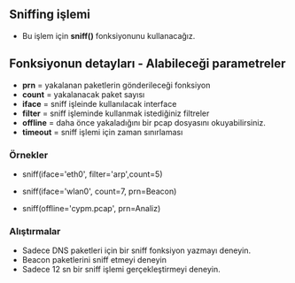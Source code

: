 ## Sniffing işlemi 

* Bu işlem için <b>sniff()</b> fonksiyonunu kullanacağız.

## Fonksiyonun detayları - Alabileceği parametreler

* <b>prn</b>     = yakalanan paketlerin gönderileceği fonksiyon
* <b>count</b>   = yakalanacak paket sayısı
* <b>iface</b>   = sniff işleinde kullanılacak interface
* <b>filter</b>  = sniff işleminde kullanmak istediğiniz filtreler
* <b>offline</b> = daha önce yakaladığını bir pcap dosyasını okuyabilirsiniz.
* <b>timeout</b> = sniff işlemi için zaman sınırlaması

### Örnekler
+ sniff(iface='eth0', filter='arp',count=5)

+ sniff(iface='wlan0', count=7, prn=Beacon)

+ sniff(offline='cypm.pcap', prn=Analiz)

### Alıştırmalar

+ Sadece DNS paketleri için bir sniff fonksiyon yazmayı deneyin.
+ Beacon paketlerini sniff etmeyi deneyin
+ Sadece 12 sn bir sniff işlemi gerçekleştirmeyi deneyin.
